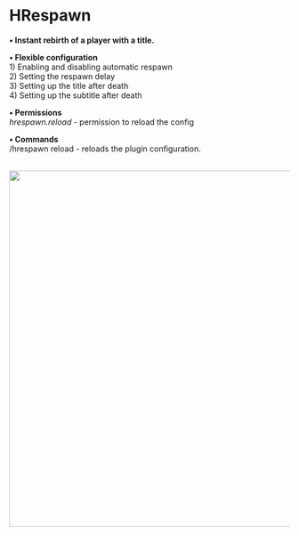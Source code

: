 # HRespawn
**• Instant rebirth of a player with a title.**

**• Flexible configuration**
<br>1) Enabling and disabling automatic respawn
<br>2) Setting the respawn delay
<br>3) Setting up the title after death
<br>4) Setting up the subtitle after death

**• Permissions**
<br>*hrespawn.reload* - permission to reload the config

**• Commands**
<br>/hrespawn reload - reloads the plugin configuration.

<br><img src="https://i.ibb.co/tctGscR/2023-08-21-12-33-22.png" width="640"></img>
